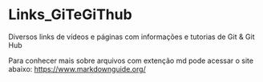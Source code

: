 # Links_GiTeGiThub
Diversos links de vídeos e páginas com informações e tutorias de Git &amp; Git Hub

Para conhecer mais sobre arquivos com extenção md pode acessar o site abaixo:
https://www.markdownguide.org/
